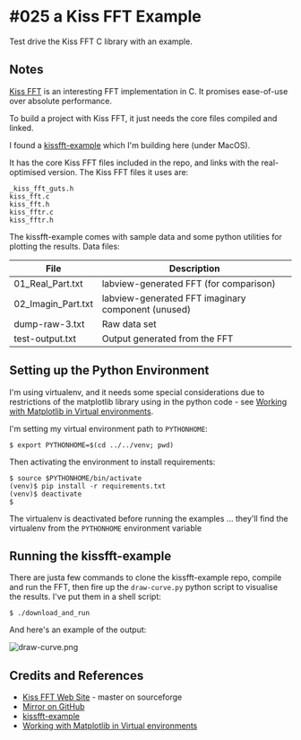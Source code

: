 # #025 a Kiss FFT Example

Test drive the Kiss FFT C library with an example.


## Notes

[Kiss FFT](http://sourceforge.net/projects/kissfft/) is an interesting FFT implementation in C.
It promises ease-of-use over absolute performance.

To build a project with Kiss FFT, it just needs the core files compiled and linked.

I found a [kissfft-example](https://github.com/crazyleen/kissfft-example) which I'm building here (under MacOS).

It has the core Kiss FFT files included in the repo, and links with the real-optimised version.
The Kiss FFT files it uses are:

```
_kiss_fft_guts.h
kiss_fft.c
kiss_fft.h
kiss_fftr.c
kiss_fftr.h
```

The kissfft-example comes with sample data and some python utilities for plotting the results.
Data files:

| File               | Description                                        |
|--------------------|----------------------------------------------------|
| 01_Real_Part.txt   | labview-generated FFT (for comparison)             |
| 02_Imagin_Part.txt | labview-generated FFT imaginary component (unused) |
| dump-raw-3.txt     | Raw data set                                       |
| test-output.txt    | Output generated from the FFT                      |


## Setting up the Python Environment

I'm using virtualenv, and it needs some special considerations due to restrictions of the matplotlib library
using in the python code - see [Working with Matplotlib in Virtual environments](http://matplotlib.org/faq/virtualenv_faq.html).

I'm setting my virtual environment path to `PYTHONHOME`:

```
$ export PYTHONHOME=$(cd ../../venv; pwd)
```

Then activating the environment to install requirements:
```
$ source $PYTHONHOME/bin/activate
(venv)$ pip install -r requirements.txt
(venv)$ deactivate
$
```

The virtualenv is deactivated before running the examples ... they'll find the virtualenv from the `PYTHONHOME` environment variable

## Running the kissfft-example

There are justa few commands to clone the kissfft-example repo, compile and run the FFT, then fire up the `draw-curve.py` python
script to visualise the results. I've put them in a shell script:

```
$ ./download_and_run
```

And here's an example of the output:

![draw-curve.png](./assets/draw-curve.png?raw=true)

## Credits and References
* [Kiss FFT Web Site](http://sourceforge.net/projects/kissfft/) - master on sourceforge
* [Mirror on GitHub](https://github.com/itdaniher/kissfft)
* [kissfft-example](https://github.com/crazyleen/kissfft-example)
* [Working with Matplotlib in Virtual environments](http://matplotlib.org/faq/virtualenv_faq.html)
